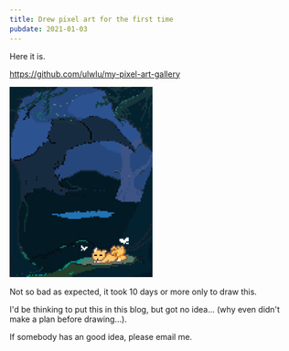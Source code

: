```yaml
---
title: Drew pixel art for the first time
pubdate: 2021-01-03
---
```


Here it is.

https://github.com/ulwlu/my-pixel-art-gallery

<img src="https://raw.githubusercontent.com/ulwlu/my-pixel-art-gallery/master/dog-in-forrest/img.png" width="250">

Not so bad as expected, it took 10 days or more only to draw this.

I'd be thinking to put this in this blog, but got no idea... (why even didn't make a plan before drawing...).

If somebody has an good idea, please email me.
